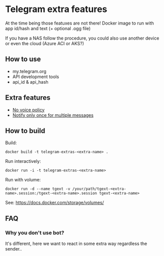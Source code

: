 # Telegram extra features

At the time being those featuxes are not there!
Docker image to run with app id/hash and text (+ optional .ogg file)

If you have a NAS follow the procedure, you could also use another device or even the cloud (Azure ACI or AKS?)

## How to use

* my.telegram.org
* API development tools
* api_id & api_hash

## Extra features

- [No voice policy](no-voice-policy/README.md)
- [Notify only once for multiple messages](notify-once/README.md)

## How to build

Build:

`docker build -t telegram-extras-<extra-name> .`

Run interactively:

`docker run -i -t telegram-extras-<extra-name>`

Run with volume:

`docker run -d --name tgext -v /your/path/tgext-<extra-name>.session:/tgext-<extra-name>.session tgext-<extra-name>`

See: https://docs.docker.com/storage/volumes/

## FAQ

### Why you don't use bot?

It's different, here we want to react in some extra way regardless the sender..
